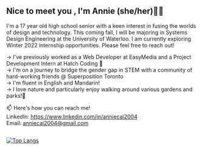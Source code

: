 ## Nice to meet you , I'm Annie (she/her)👋🏻

I'm a 17 year old high school senior with a keen interest in fusing the worlds of design and technology. This coming fall, I will be majoring in Systems Design Engineering at the University of Waterloo. I am currently exploring Winter 2022 internship opportunities. Please feel free to reach out!

   → I've previously worked as a Web Developer at EasyMedia and a Project Development Intern at Hatch Coding 🐣                                                                         
   → I'm on a journey to bridge the gender gap in STEM with a community of hard-working friends @ Superposition Toronto                                                      
   → I'm fluent in English and Mandarin!                                                                                                                                           
   → I love nature and particularly enjoy walking around various gardens and parks!🌼


📫 Here's how you can reach me!                                                                                                                                            
LinkedIn: https://www.linkedin.com/in/anniecai2004                                                                                                                         
Email: anniecai2004@gmail.com

##
                                                                                                                                                                         
[![Top Langs](https://github-readme-stats.vercel.app/api/top-langs/?username=aanxniee&layout=compact&theme=swift&show_icons=true)](https://github.com/aanxniee/github-readme-stats)



